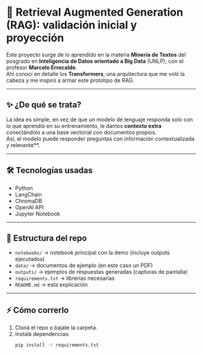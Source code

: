 # 🚀 Retrieval Augmented Generation (RAG): validación inicial y proyección

Este proyecto surge de lo aprendido en la materia **Minería de Textos** del posgrado en **Inteligencia de Datos orientado a Big Data** (UNLP), con el profesor **Marcelo Errecalde**.  
Ahí conocí en detalle los **Transformers**, una arquitectura que me voló la cabeza y me inspiró a armar este prototipo de RAG.

---

## ✨ ¿De qué se trata?
La idea es simple, en vez de que un modelo de lenguaje responda solo con lo que aprendió en su entrenamiento, le damos **contexto extra** conectándolo a una base vectorial con documentos propios.  
Así, el modelo puede responder preguntas con información contextualizada y relevante**.

---

## 🛠️ Tecnologías usadas
- Python 
- LangChain
- ChromaDB
- OpenAI API
- Jupyter Notebook

---

## 📂 Estructura del repo
- `notebooks/` → notebook principal con la demo (incluye outputs ejecutados)  
- `data/` → documentos de ejemplo (en este caso un PDF)
- `outputs/` → ejemplos de respuestas generadas (capturas de pantalla)
- `requirements.txt` → librerías necesarias  
- `README.md` → esta explicación  

---

## ⚡ Cómo correrlo
1. Cloná el repo o bajate la carpeta.  
2. Instalá dependencias:  
   ```bash
   pip install -r requirements.txt
